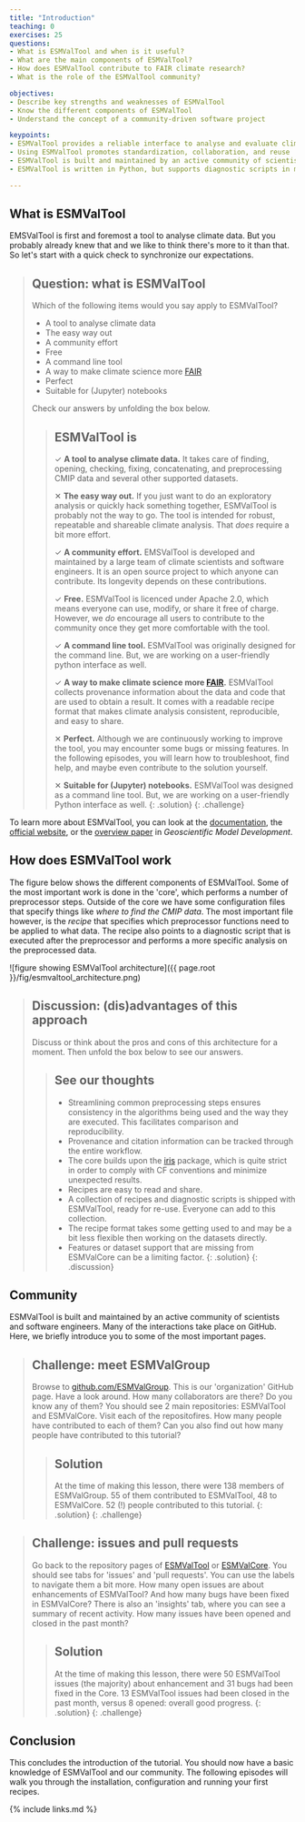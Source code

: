 ```yaml
---
title: "Introduction"
teaching: 0
exercises: 25
questions:
- What is ESMValTool and when is it useful?
- What are the main components of ESMValTool?
- How does ESMValTool contribute to FAIR climate research?
- What is the role of the ESMValTool community?

objectives:
- Describe key strengths and weaknesses of ESMValTool
- Know the different components of ESMValTool
- Understand the concept of a community-driven software project

keypoints:
- ESMValTool provides a reliable interface to analyse and evaluate climate data
- Using ESMValTool promotes standardization, collaboration, and reuse
- ESMValTool is built and maintained by an active community of scientists and developers
- ESMValTool is written in Python, but supports diagnostic scripts in multiple languages

---
```


## What is ESMValTool

EMSValTool is first and foremost a tool to analyse climate data. But you probably already knew that and we like to think there's more to it than that. So let's start with a quick check to synchronize our expectations.

> ## Question: what is ESMValTool
>
> Which of the following items would you say apply to ESMValTool?
>
> - A tool to analyse climate data
> - The easy way out
> - A community effort
> - Free
> - A command line tool
> - A way to make climate science more [FAIR](https://fair-software.eu/about)
> - Perfect
> - Suitable for (Jupyter) notebooks
>
> Check our answers by unfolding the box below.
>
> > ## ESMValTool is
> >
> > &#10003; **A tool to analyse climate data.**  It takes care of finding, opening, checking, fixing, concatenating, and preprocessing CMIP data and several other supported datasets.
> >
> > &#10005;  **The easy way out.** If you just want to do an exploratory analysis or quickly hack something together, ESMValTool is probably not the way to go. The tool is intended for robust, repeatable and shareable climate analysis. That *does* require a bit more effort.
> >
> > &#10003; **A community effort.** EMSValTool is developed and maintained by a large team of climate scientists and software engineers. It is an open source project to which anyone can contribute. Its longevity depends on these contributions.
> >
> > &#10003; **Free.** ESMValTool is licenced under Apache 2.0, which means everyone can use, modify, or share it free of charge. However, we *do* encourage all users to contribute to the community once they get more comfortable with the tool.
> >
> > &#10003; **A command line tool.** ESMValTool was originally designed for the command line. But, we are working on a user-friendly python interface as well.
> >
> > &#10003; **A way to make climate science more [FAIR](https://fair-software.eu/about).** ESMValTool collects provenance information about the data and code that are used to obtain a result. It comes with a readable recipe format that makes climate analysis consistent, reproducible, and easy to share.
> >
> > &#10005;  **Perfect.** Although we are continuously working to improve the tool, you may encounter some bugs or missing features. In the following episodes, you will learn how to troubleshoot, find help, and maybe even contribute to the solution yourself.
> >
> > &#10005;  **Suitable for (Jupyter) notebooks.** ESMValTool was designed as a command line tool. But, we are working on a user-friendly Python interface as well.
> {: .solution}
{: .challenge}

To learn more about ESMValTool, you can look at the [documentation](https://docs.esmvaltool.org/en/latest/introduction.html), the [official website](https://www.esmvaltool.org/about.html), or the [overview paper](https://gmd.copernicus.org/articles/13/1179/2020/) in *Geoscientific Model Development*.

## How does ESMValTool work

The figure below shows the different components of ESMValTool. Some of the most important work is done in the 'core', which performs a number of preprocessor steps. Outside of the core we have some configuration files that specify things like *where to find the CMIP data*. The most important file however, is the *recipe* that specifies which preprocessor functions need to be applied to what data. The recipe also points to a diagnostic script that is executed after the preprocessor and performs a more specific analysis on the preprocessed data.

![figure showing ESMValTool architecture]({{ page.root }}/fig/esmvaltool_architecture.png)

> ## Discussion: (dis)advantages of this approach
>
> Discuss or think about the pros and cons of this architecture for a moment. Then unfold the box below to see our answers.
>
>
> > ## See our thoughts
> >
> > - Streamlining common preprocessing steps ensures consistency in the algorithms being used and the way they are executed. This facilitates comparison and reproducibility.
> > - Provenance and citation information can be tracked through the entire workflow.
> > - The core builds upon the [iris](https://scitools.org.uk/iris/docs/latest/) package, which is quite strict in order to comply with CF conventions and minimize unexpected results.
> > - Recipes are easy to read and share.
> > - A collection of recipes and diagnostic scripts is shipped with ESMValTool, ready for re-use. Everyone can add to this collection.
> > - The recipe format takes some getting used to and may be a bit less flexible then working on the datasets directly.
> > - Features or dataset support that are missing from ESMValCore can be a limiting factor.
> {: .solution}
{: .discussion}

## Community

ESMValTool is built and maintained by an active community of scientists and software engineers. Many of the interactions take place on GitHub. Here, we briefly introduce you to some of the most important pages.

> ## Challenge: meet ESMValGroup
>
> Browse to [github.com/ESMValGroup](https://github.com/ESMValGroup). This is our 'organization' GitHub page. Have a look around. How many collaborators are there? Do you know any of them? You should see 2 main repositories: ESMValTool and ESMValCore. Visit each of the repositofires. How many people have contributed to each of them? Can you also find out how many people have contributed to this tutorial?
>
> > ## Solution
> >
> > At the time of making this lesson, there were 138 members of ESMValGroup. 55 of them contributed to ESMValTool, 48 to ESMValCore. 52 (!) people contributed to this tutorial.
> {: .solution}
{: .challenge}

> ## Challenge: issues and pull requests
>
> Go back to the repository pages of [ESMValTool](https://github.com/ESMValGroup/ESMValTool) or [ESMValCore](https://github.com/ESMValGroup/ESMValCore). You should see tabs for 'issues' and 'pull requests'. You can use the labels to navigate them a bit more. How many open issues are about enhancements of ESMValTool? And how many bugs have been fixed in ESMValCore? There is also an 'insights' tab, where you can see a summary of recent activity. How many issues have been opened and closed in the past month?
>
> > ## Solution
> >
> > At the time of making this lesson, there were 50 ESMValTool issues (the majority) about enhancement and 31 bugs had been fixed in the Core. 13 ESMValTool issues had been closed in the past month, versus 8 opened: overall good progress.
> {: .solution}
{: .challenge}

## Conclusion

This concludes the introduction of the tutorial. You should now have a basic knowledge of ESMValTool and our community. The following episodes will walk you through the installation, configuration and running your first recipes.

{% include links.md %}
